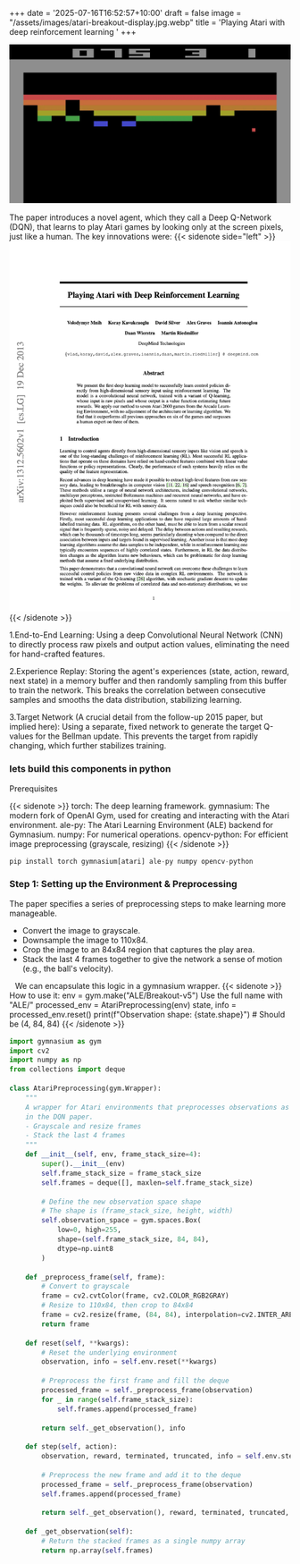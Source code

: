 +++
date = '2025-07-16T16:52:57+10:00'
draft = false
image = "/assets/images/atari-breakout-display.jpg.webp"
title = 'Playing Atari with deep reinforcement learning '
+++


![atari-breakout](/assets/images/atari-breakout-display.jpg.webp)

The paper introduces a novel agent, which they call a Deep Q-Network (DQN), that learns to play Atari games by looking only at the screen pixels, just like a human. The key innovations were:
{{< sidenote side="left" >}}![atari paper](/assets/images/atari-paper.png){{< /sidenote >}}

1.End-to-End Learning: Using a deep Convolutional Neural Network (CNN) to directly process raw pixels and output action values, eliminating the need for hand-crafted features.

2.Experience Replay: Storing the agent's experiences (state, action, reward, next state) in a memory buffer and then randomly sampling from this buffer to train the network. This breaks the correlation between consecutive samples and smooths the data distribution, stabilizing learning.


3.Target Network (A crucial detail from the follow-up 2015 paper, but implied here): Using a separate, fixed network to generate the target Q-values for the Bellman update. This prevents the target from rapidly changing, which further stabilizes training.

### lets build this components in python 
Prerequisites 

{{< sidenote >}}
torch:  The deep learning framework.
gymnasium:  The modern fork of OpenAI Gym, used for creating and interacting with the Atari environment.
ale-py:  The Atari Learning Environment (ALE) backend for Gymnasium.
numpy: For numerical operations.
opencv-python:  For efficient image preprocessing (grayscale, resizing)
{{< /sidenote >}}

```python 
pip install torch gymnasium[atari] ale-py numpy opencv-python
```


### Step 1: Setting up the Environment & Preprocessing
The paper specifies a series of preprocessing steps to make learning more manageable.
* Convert the image to grayscale.
* Downsample the image to 110x84.
* Crop the image to an 84x84 region that captures the play area.
* Stack the last 4 frames together to give the network a sense of motion (e.g., the ball's velocity).

⠀We can encapsulate this logic in a gymnasium wrapper.
{{< sidenote >}}
How to use it:
env = gym.make("ALE/Breakout-v5") 
Use the full name with "ALE/"
processed_env = AtariPreprocessing(env)
state, info = processed_env.reset()
print(f"Observation shape: {state.shape}") # Should be (4, 84, 84)
{{< /sidenote >}}

```python 
import gymnasium as gym
import cv2
import numpy as np
from collections import deque

class AtariPreprocessing(gym.Wrapper):
    """
    A wrapper for Atari environments that preprocesses observations as described
    in the DQN paper.
    - Grayscale and resize frames
    - Stack the last 4 frames
    """
    def __init__(self, env, frame_stack_size=4):
        super().__init__(env)
        self.frame_stack_size = frame_stack_size
        self.frames = deque([], maxlen=self.frame_stack_size)
        
        # Define the new observation space shape
        # The shape is (frame_stack_size, height, width)
        self.observation_space = gym.spaces.Box(
            low=0, high=255, 
            shape=(self.frame_stack_size, 84, 84), 
            dtype=np.uint8
        )

    def _preprocess_frame(self, frame):
        # Convert to grayscale
        frame = cv2.cvtColor(frame, cv2.COLOR_RGB2GRAY)
        # Resize to 110x84, then crop to 84x84
        frame = cv2.resize(frame, (84, 84), interpolation=cv2.INTER_AREA)
        return frame

    def reset(self, **kwargs):
        # Reset the underlying environment
        observation, info = self.env.reset(**kwargs)
        
        # Preprocess the first frame and fill the deque
        processed_frame = self._preprocess_frame(observation)
        for _ in range(self.frame_stack_size):
            self.frames.append(processed_frame)
            
        return self._get_observation(), info

    def step(self, action):
        observation, reward, terminated, truncated, info = self.env.step(action)
        
        # Preprocess the new frame and add it to the deque
        processed_frame = self._preprocess_frame(observation)
        self.frames.append(processed_frame)
        
        return self._get_observation(), reward, terminated, truncated, info

    def _get_observation(self):
        # Return the stacked frames as a single numpy array
        return np.array(self.frames)

```